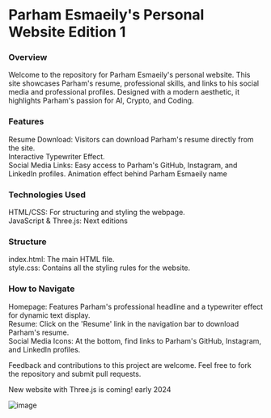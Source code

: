 # Parham Esmaeily's Personal Website Edition 1
### Overview
Welcome to the repository for Parham Esmaeily's personal website. This site showcases Parham's resume, professional skills, and links to his social media and professional profiles. Designed with a modern aesthetic, it highlights Parham's passion for AI, Crypto, and Coding.

### Features
Resume Download: Visitors can download Parham's resume directly from the site.  
Interactive Typewriter Effect.  
Social Media Links: Easy access to Parham's GitHub, Instagram, and LinkedIn profiles.
Animation effect behind Parham Esmaeily name  

### Technologies Used
HTML/CSS: For structuring and styling the webpage.  
JavaScript & Three.js: Next editions 

### Structure
index.html: The main HTML file.  
style.css: Contains all the styling rules for the website.

### How to Navigate
Homepage: Features Parham's professional headline and a typewriter effect for dynamic text display.  
Resume: Click on the 'Resume' link in the navigation bar to download Parham's resume.  
Social Media Icons: At the bottom, find links to Parham's GitHub, Instagram, and LinkedIn profiles.  

Feedback and contributions to this project are welcome. Feel free to fork the repository and submit pull requests.  

New website with Three.js is coming! early 2024  


![image](https://github.com/ParhamEsmaeily/firstWebsite/assets/129912901/fcfd52ea-6a1f-4bb4-ae48-7423e7e5197d)  
